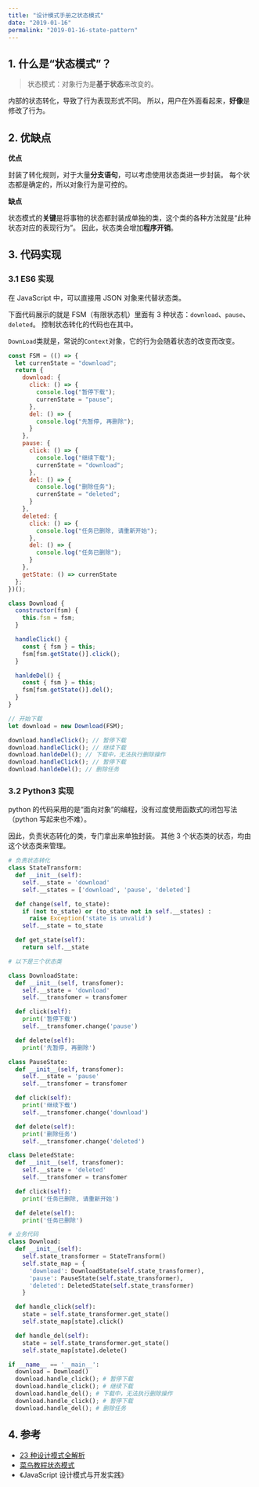 ```yaml
---
title: "设计模式手册之状态模式"
date: "2019-01-16"
permalink: "2019-01-16-state-pattern"
---
```


## 1. 什么是“状态模式”？

> 状态模式：对象行为是**基于状态**来改变的。

内部的状态转化，导致了行为表现形式不同。
所以，用户在外面看起来，**好像**是修改了行为。

## 2. 优缺点

**优点**

封装了转化规则，对于大量**分支语句**，可以考虑使用状态类进一步封装。
每个状态都是确定的，所以对象行为是可控的。

**缺点**

状态模式的**关键**是将事物的状态都封装成单独的类，这个类的各种方法就是“此种状态对应的表现行为”。
因此，状态类会增加**程序开销**。

## 3. 代码实现

### 3.1 ES6 实现

在 JavaScript 中，可以直接用 JSON 对象来代替状态类。

下面代码展示的就是 FSM（有限状态机）里面有 3 种状态：`download`、`pause`、`deleted`。
控制状态转化的代码也在其中。

`DownLoad`类就是，常说的`Context`对象，它的行为会随着状态的改变而改变。

```javascript
const FSM = (() => {
  let currenState = "download";
  return {
    download: {
      click: () => {
        console.log("暂停下载");
        currenState = "pause";
      },
      del: () => {
        console.log("先暂停, 再删除");
      }
    },
    pause: {
      click: () => {
        console.log("继续下载");
        currenState = "download";
      },
      del: () => {
        console.log("删除任务");
        currenState = "deleted";
      }
    },
    deleted: {
      click: () => {
        console.log("任务已删除, 请重新开始");
      },
      del: () => {
        console.log("任务已删除");
      }
    },
    getState: () => currenState
  };
})();

class Download {
  constructor(fsm) {
    this.fsm = fsm;
  }

  handleClick() {
    const { fsm } = this;
    fsm[fsm.getState()].click();
  }

  hanldeDel() {
    const { fsm } = this;
    fsm[fsm.getState()].del();
  }
}

// 开始下载
let download = new Download(FSM);

download.handleClick(); // 暂停下载
download.handleClick(); // 继续下载
download.hanldeDel(); // 下载中，无法执行删除操作
download.handleClick(); // 暂停下载
download.hanldeDel(); // 删除任务
```

### 3.2 Python3 实现

python 的代码采用的是“面向对象”的编程，没有过度使用函数式的闭包写法（python 写起来也不难）。

因此，负责状态转化的类，专门拿出来单独封装。
其他 3 个状态类的状态，均由这个状态类来管理。

```python
# 负责状态转化
class StateTransform:
  def __init__(self):
    self.__state = 'download'
    self.__states = ['download', 'pause', 'deleted']

  def change(self, to_state):
    if (not to_state) or (to_state not in self.__states) :
      raise Exception('state is unvalid')
    self.__state = to_state

  def get_state(self):
    return self.__state

# 以下是三个状态类

class DownloadState:
  def __init__(self, transfomer):
    self.__state = 'download'
    self.__transfomer = transfomer

  def click(self):
    print('暂停下载')
    self.__transfomer.change('pause')

  def delete(self):
    print('先暂停, 再删除')

class PauseState:
  def __init__(self, transfomer):
    self.__state = 'pause'
    self.__transfomer = transfomer

  def click(self):
    print('继续下载')
    self.__transfomer.change('download')

  def delete(self):
    print('删除任务')
    self.__transfomer.change('deleted')

class DeletedState:
  def __init__(self, transfomer):
    self.__state = 'deleted'
    self.__transfomer = transfomer

  def click(self):
    print('任务已删除, 请重新开始')

  def delete(self):
    print('任务已删除')

# 业务代码
class Download:
  def __init__(self):
    self.state_transformer = StateTransform()
    self.state_map = {
      'download': DownloadState(self.state_transformer),
      'pause': PauseState(self.state_transformer),
      'deleted': DeletedState(self.state_transformer)
    }

  def handle_click(self):
    state = self.state_transformer.get_state()
    self.state_map[state].click()

  def handle_del(self):
    state = self.state_transformer.get_state()
    self.state_map[state].delete()

if __name__ == '__main__':
  download = Download()
  download.handle_click(); # 暂停下载
  download.handle_click(); # 继续下载
  download.handle_del(); # 下载中，无法执行删除操作
  download.handle_click(); # 暂停下载
  download.handle_del(); # 删除任务
```

## 4. 参考

- [23 种设计模式全解析](https://www.cnblogs.com/geek6/p/3951677.html)
- [菜鸟教程状态模式](http://www.runoob.com/design-pattern/state-pattern.html)
- 《JavaScript 设计模式与开发实践》
